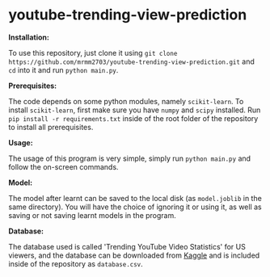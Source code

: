 # youtube-trending-view-prediction
**Installation:**

To use this repository, just clone it using `git clone https://github.com/mrmm2703/youtube-trending-view-prediction.git` and `cd` into it and run `python main.py`.

**Prerequisites:**

The code depends on some python modules, namely `scikit-learn`. To install `scikit-learn`, first make sure you have `numpy` and `scipy` installed. Run `pip install -r requirements.txt` inside of the root folder of the repository to install all prerequisites.

**Usage:**

The usage of this program is very simple, simply run `python main.py` and follow the on-screen commands.

**Model:**

The model after learnt can be saved to the local disk (as `model.joblib` in the same directory). You will have the choice of ignoring it or using it, as well as saving or not saving learnt models in the program.

**Database:**

The database used is called 'Trending YouTube Video Statistics' for US viewers, and the database can be downloaded from [Kaggle](https://www.kaggle.com/datasnaek/youtube-new "Link to database") and is included inside of the repository as `database.csv`.
